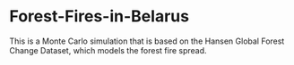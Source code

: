 # Forest-Fires-in-Belarus
This is a Monte Carlo simulation that is based on the Hansen Global Forest Change Dataset, which models the forest fire spread.
